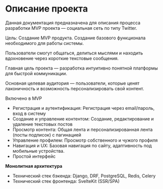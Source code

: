 # Описание проекта

Данная документация предназначена для описания процесса разработки MVP проекта — социальная сеть по типу Twitter.

Цель: Создание MVP продукта. Создание базового функционала необходимого для работы системы.

Пользователи смогут общаться, делиться мыслями и находить вдохновение через короткие текстовые сообщения.

Главная цель проекта — разработка интуитивно понятной платформы для быстрой коммуникации.

Основная целевая аудитория — пользователи, которые ценят лаконичность и возможность персонализировать свой контент.

Включено в MVP

- Регистрация и аутентификация: Регистрация
  через email/пароль, вход в систему
- Создание и управление контентом:
  Создание, редактирование и удаление
  текстовых постов
- Просмотр
  контента: Общая лента и персонализированная
  лента (посты подписок) с пагинацией
- Управление профилем: Просмотр
  собственного и чужого профиля
- Навигация и UX:
  Базовая навигация по сайту, адаптивность
  под мобильные устройства.
- Простой интерфейс

**Монолитная архитектура**

- Технический
  стек бэкенда: Django, DRF,
  PostgreSQL, Redis, Celery
- Технический стек фронтенда: SvelteKit (SSR/SPA)
